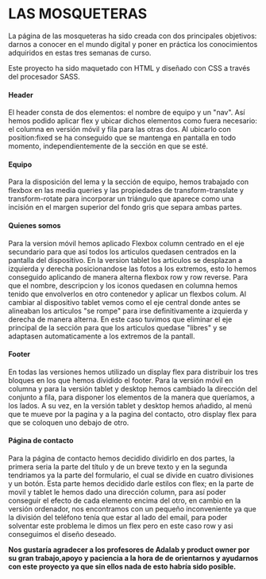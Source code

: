 # LAS MOSQUETERAS


La página de las mosqueteras ha sido creada con dos principales objetivos: darnos a conocer en el mundo digital y poner en práctica los conocimientos adquiridos en estas tres semanas de curso.

 Este proyecto ha sido maquetado con HTML y diseñado con CSS a través del procesador SASS.

#### Header
El header consta de dos elementos: el nombre de equipo y un "nav". Así hemos podido aplicar flex y ubicar dichos elementos como fuera necesario: el columna en versión móvil y fila para las otras dos. Al ubicarlo con position:fixed se ha conseguido que se mantenga en pantalla en todo momento, independientemente de la sección en que se esté.

#### Equipo
Para la disposición del lema y la sección de equipo, hemos trabajado con flexbox en las media queries y las propiedades de transform-translate y transform-rotate para incorporar un triángulo que aparece como una incisión en el margen superior del fondo gris que separa ambas partes.

#### Quienes somos
Para la version móvil hemos aplicado Flexbox column centrado en el eje secundario para que así todos los articulos quedasen centrados en la pantalla del dispositivo. En la version tablet los articulos se desplazan a izquierda y derecha posicionandose las fotos a los extremos, esto lo hemos conseguido aplicando de manera alterna flexbox row y row reverse. Para que el nombre, descripcion y los iconos quedasen en columna hemos tenido que envolverlos en otro contenedor y aplicar un flexbos colum. Al cambiar al dispositivo tablet vemos como el eje central donde antes se alineaban los articulos "se rompe" para irse definitivamente a izquierda y derecha de manera alterna. En este caso tuvimos que eliminar el eje principal de la sección para que los articulos quedase "libres" y se adaptasen automaticamente a los extremos de la pantall.


#### Footer
En todas las versiones hemos utilizado un display flex para distribuir los tres bloques en los que hemos dividido el footer. Para la versión móvil en columna y para la versión tablet y desktop hemos cambiado la dirección del conjunto a fila, para disponer los elementos de la manera que queríamos, a los lados. A su vez, en la versión tablet y desktop hemos añadido, al menú que te mueve por la pagina y a la pagina del contacto, otro display flex para que se coloquen uno debajo de otro.

#### Página de contacto
Para la página de contacto hemos decidido dividirlo en dos partes, la primera seria la parte del título y de un breve texto y en la segunda tendriamos ya la parte del formulario, el cual se divide en cuatro divisiones y un botón. Esta parte hemos decidido darle estilos con flex; en la parte de movil y tablet le hemos dado una dirección column, para así poder conseguir el efecto de cada elemento encima del otro, en cambio en la versión ordenador, nos encontramos con un pequeño inconveniente ya que  la división del teléfono tenía que estar al lado del email, para poder solventar este problema le dimos un flex pero en este caso row y asi conseguimos el diseño deseado.

**Nos gustaría agradecer a los profesores de Adalab y product owner por su gran trabajo,apoyo y paciencia a la hora de de orientarnos y ayudarnos con este proyecto ya que sin ellos nada de esto habría sido posible.**


